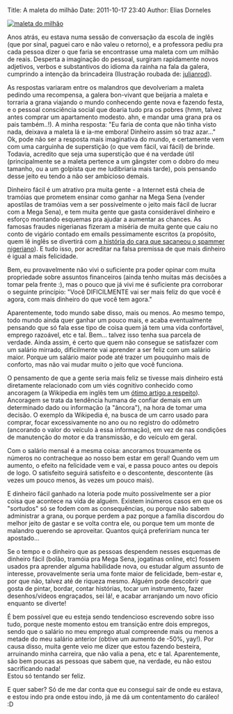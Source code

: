 Title: A maleta do milhão
Date: 2011-10-17 23:40
Author: Elias Dorneles

[![maleta do
milhão](https://eljunior.files.wordpress.com/2011/10/432888092_8887774475_m.jpg "maleta cheia de dinheiro")](https://www.flickr.com/photos/julianrod/432888092/)

Anos atrás, eu estava numa sessão de conversação da escola de inglês
(que por sinal, paguei caro e não valeu o retorno), e a professora pediu
pra cada pessoa dizer o que faria se encontrasse uma maleta com um
milhão de reais. Desperta a imaginação do pessoal, surgiram rapidamente
novos adjetivos, verbos e substantivos do idioma da rainha na fala da
galera, cumprindo a intenção da brincadeira (Ilustração roubada de:
[julianrod](https://www.flickr.com/photos/julianrod/432888092/ "https://www.flickr.com/photos/julianrod/432888092/")).

As respostas variaram entre os malandros que devolveriam a maleta
pedindo uma recompensa, a galera bon-vivant que beijaria a maleta e
torraria a grana viajando o mundo conhecendo gente nova e fazendo festa,
e o pessoal consciência social que doaria tudo pra os pobres (hmm,
talvez antes comprar um apartamento modesto. ahn, e mandar uma grana pra
os pais também..!). A minha resposta: "Eu faria de conta que não tinha
visto nada, deixava a maleta lá e ia-me embora! Dinheiro assim só traz
azar..." Ok, pode não ser a resposta mais imaginativa do mundo, e
certamente vem com uma carguinha de superstição (o que vem fácil, vai
fácil) de brinde.  
Todavia, acredito que seja uma superstição que é na verdade útil
(principalmente se a maleta pertence a um gângster com o dobro do meu
tamanho, ou a um golpista que me ludibriaria mais tarde), pois pensando
desse jeito eu tendo a não ser ambicioso demais.

Dinheiro fácil é um atrativo pra muita gente - a Internet está cheia de
tramóias que prometem ensinar como ganhar na Mega Sena (vender apostilas
de tramóias vem a ser possivelmente o jeito mais fácil de lucrar com a
Mega Sena), e tem muita gente que gasta considerável dinheiro e esforço
montando esquemas pra ajudar a aumentar as chances. As famosas fraudes
nigerianas fizeram a miséria de muita gente que caiu no conto de vigário
contado em emails pessimamente escritos (a propósito, quem lê inglês se
divertirá com [a história do cara que sacaneou o spammer
nigeriano](http://web.archive.org/web/20070209072152/spl.haxial.net/nigerian-fraud/ "O comedor saiu comido")).
E tudo isso, por acreditar na falsa premissa de que mais dinheiro é
igual a mais felicidade.

Bem, eu provavelmente não vivi o suficiente pra poder opinar com muita
propriedade sobre assuntos financeiros (ainda tenho muitas más decisões
a tomar pela frente :), mas o pouco que já vivi me é suficiente pra
corroborar o seguinte princípio: "Você DIFICILMENTE vai ser mais feliz
do que você é agora, com mais dinheiro do que você tem agora."

Aparentemente, todo mundo sabe disso, mais ou menos. Ao mesmo tempo,
todo mundo ainda quer ganhar um pouco mais, e acaba eventualmente
pensando que só fala esse tipo de coisa quem já tem uma vida
confortável, emprego razoável, etc e tal. Bem... talvez isso tenha sua
parcela de verdade. Ainda assim, é certo que quem não consegue se
satisfazer com um salário mirrado, dificilmente vai aprender a ser feliz
com um salário maior. Porque um salário maior pode até trazer um
pouquinho mais de conforto, mas não vai mudar muito o jeito que você
funciona.

O pensamento de que a gente seria mais feliz se tivesse mais dinheiro
está diretamente relacionado com um viés cognitivo conhecido como
ancoragem (a Wikipedia em inglês tem um [ótimo artigo a
respeito](https://en.wikipedia.org/wiki/Anchoring)). Ancoragem se trata
da tendência humana de confiar demais em um determinado dado ou
informação (a "âncora"), na hora de tomar uma decisão. O exemplo da
Wikipedia é, na busca de um carro usado para comprar, focar
excessivamente no ano ou no registro do odômetro (ancorando o valor do
veículo à essa informação), em vez de nas condições de manutenção do
motor e da transmissão, e do veículo em geral.

Com o salário mensal é a mesma coisa: ancoramos trouxamente os números
no contracheque ao nosso bem estar em geral! Quando vem um aumento, o
efeito na felicidade vem e vai, e passa pouco antes ou depois de logo. O
satisfeito seguirá satisfeito e o descontente, descontente (às vezes um
pouco menos, às vezes um pouco mais).

E dinheiro fácil ganhado na loteria pode muito possivelmente ser a pior
coisa que acontece na vida de alguém. Existem inúmeros casos em que os
"sortudos" só se fodem com as consequências, ou porque não sabem
administrar a grana, ou porque perdem a paz porque a família discordou
do melhor jeito de gastar e se volta contra ele, ou porque tem um monte
de malandro querendo se aproveitar. Quantos quiçá prefeririam nunca ter
apostado...

Se o tempo e o dinheiro que as pessoas despendem nesses esquemas de
dinheiro fácil (bolão, tramóia pra Mega Sena, jogatinas online, etc)
fossem usados pra aprender alguma habilidade nova, ou estudar algum
assunto de interesse, provavelmente seria uma fonte maior de felicidade,
bem-estar e, por que não, talvez até de riqueza mesmo. Alguém pode
descobrir que gosta de pintar, bordar, contar histórias, tocar um
instrumento, fazer desenhos/vídeos engraçados, sei lá!, e acabar
arranjando um novo ofício enquanto se diverte!

É bem possível que eu esteja sendo tendencioso escrevendo sobre isso
tudo, porque neste momento estou em transição entre dois empregos, sendo
que o salário no meu emprego atual compreende mais ou menos a metade do
meu salário anterior (obtive um aumento de -50%, yay!). Por causa disso,
muita gente veio me dizer que estou fazendo besteira, arruinando minha
carreira, que não valia a pena, etc e tal. Aparentemente, são bem poucas
as pessoas que sabem que, na verdade, eu não estou sacrificando nada!  
Estou só tentando ser feliz.

E quer saber? Só de me dar conta que eu consegui sair de onde eu estava,
e estou indo pra onde estou indo, já me dá um contentamento do caráleo!
:D
